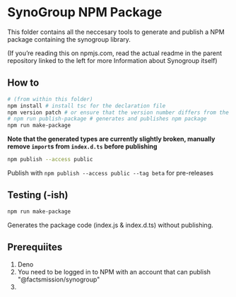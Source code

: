 # SynoGroup NPM Package

This folder contains all the neccesary tools to generate and publish a NPM package containing the synogroup library.

(If you’re reading this on npmjs.com, read the actual readme in the parent repository linked to the left for more Information about Synogroup itself)

## How to

```bash
# (from within this folder)
npm install # install tsc for the declaration file
npm version patch # or ensure that the version number differs from the last published version otherwise
# npm run publish-package # generates and publishes npm package
npm run make-package
```
**Note that the generated types are currently slightly broken, manually remove `import`s from `index.d.ts` before publishing**
```bash
npm publish --access public
```

Publish with `npm publish --access public --tag beta` for pre-releases


## Testing (-ish)

```bash
npm run make-package
```

Generates the package code (index.js & index.d.ts) without publishing.

## Prerequiites

1. Deno
2. You need to be logged in to NPM with an account that can publish "@factsmission/synogroup"
3. 